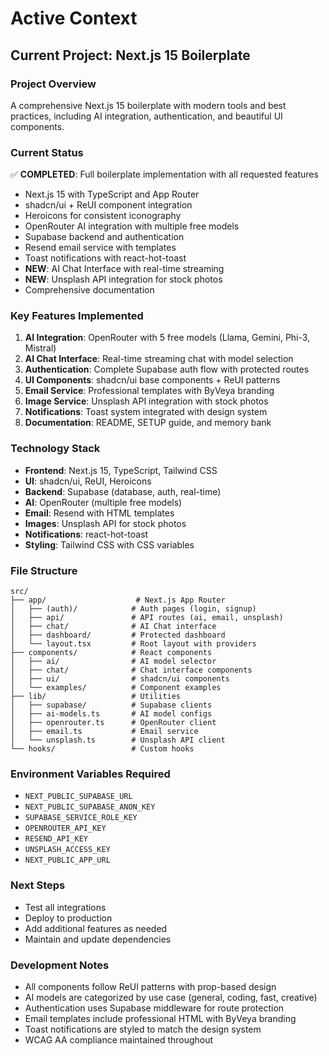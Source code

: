 # Active Context

## Current Project: Next.js 15 Boilerplate

### Project Overview
A comprehensive Next.js 15 boilerplate with modern tools and best practices, including AI integration, authentication, and beautiful UI components.

### Current Status
✅ **COMPLETED**: Full boilerplate implementation with all requested features
- Next.js 15 with TypeScript and App Router
- shadcn/ui + ReUI component integration
- Heroicons for consistent iconography
- OpenRouter AI integration with multiple free models
- Supabase backend and authentication
- Resend email service with templates
- Toast notifications with react-hot-toast
- **NEW**: AI Chat Interface with real-time streaming
- **NEW**: Unsplash API integration for stock photos
- Comprehensive documentation

### Key Features Implemented
1. **AI Integration**: OpenRouter with 5 free models (Llama, Gemini, Phi-3, Mistral)
2. **AI Chat Interface**: Real-time streaming chat with model selection
3. **Authentication**: Complete Supabase auth flow with protected routes
4. **UI Components**: shadcn/ui base components + ReUI patterns
5. **Email Service**: Professional templates with ByVeya branding
6. **Image Service**: Unsplash API integration with stock photos
7. **Notifications**: Toast system integrated with design system
8. **Documentation**: README, SETUP guide, and memory bank

### Technology Stack
- **Frontend**: Next.js 15, TypeScript, Tailwind CSS
- **UI**: shadcn/ui, ReUI, Heroicons
- **Backend**: Supabase (database, auth, real-time)
- **AI**: OpenRouter (multiple free models)
- **Email**: Resend with HTML templates
- **Images**: Unsplash API for stock photos
- **Notifications**: react-hot-toast
- **Styling**: Tailwind CSS with CSS variables

### File Structure
```
src/
├── app/                    # Next.js App Router
│   ├── (auth)/            # Auth pages (login, signup)
│   ├── api/               # API routes (ai, email, unsplash)
│   ├── chat/              # AI Chat interface
│   ├── dashboard/         # Protected dashboard
│   └── layout.tsx         # Root layout with providers
├── components/            # React components
│   ├── ai/                # AI model selector
│   ├── chat/              # Chat interface components
│   ├── ui/                # shadcn/ui components
│   └── examples/          # Component examples
├── lib/                   # Utilities
│   ├── supabase/          # Supabase clients
│   ├── ai-models.ts       # AI model configs
│   ├── openrouter.ts      # OpenRouter client
│   ├── email.ts           # Email service
│   └── unsplash.ts        # Unsplash API client
└── hooks/                 # Custom hooks
```

### Environment Variables Required
- `NEXT_PUBLIC_SUPABASE_URL`
- `NEXT_PUBLIC_SUPABASE_ANON_KEY`
- `SUPABASE_SERVICE_ROLE_KEY`
- `OPENROUTER_API_KEY`
- `RESEND_API_KEY`
- `UNSPLASH_ACCESS_KEY`
- `NEXT_PUBLIC_APP_URL`

### Next Steps
- Test all integrations
- Deploy to production
- Add additional features as needed
- Maintain and update dependencies

### Development Notes
- All components follow ReUI patterns with prop-based design
- AI models are categorized by use case (general, coding, fast, creative)
- Authentication uses Supabase middleware for route protection
- Email templates include professional HTML with ByVeya branding
- Toast notifications are styled to match the design system
- WCAG AA compliance maintained throughout
